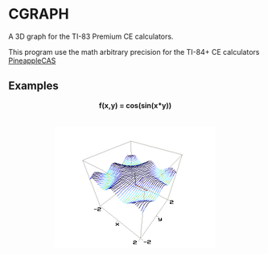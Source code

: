 # CGRAPH 

A 3D graph for the TI-83 Premium CE calculators.

This program use the math arbitrary precision for the TI-84+ CE calculators <a href="https://github.com/nathanfarlow/PineappleCAS">PineappleCAS</a>



## Examples

<p align="center">
  <b>f(x,y) = cos(sin(x*y))</b><br>
  <br><br>
  <img src="https://raw.githubusercontent.com/axel0070/CGRAPH/master/screnshot/cos(sin(xy))%20P1.png?token=AKBY64VYK6NEBARCQNUB6V247U7WO">
</p>


